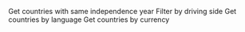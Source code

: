 Get countries with same independence year
Filter by driving side
Get countries by language
Get countries by currency